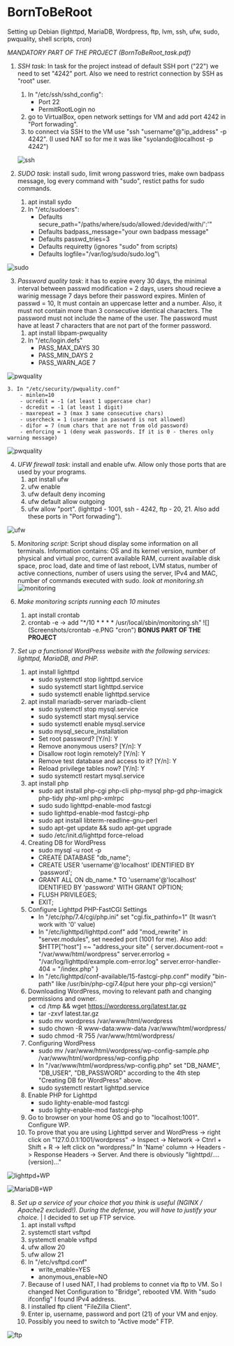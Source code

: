 # BornToBeRoot
Setting up Debian (lighttpd, MariaDB, Wordpress, ftp, lvm, ssh, ufw, sudo, pwquality, shell scripts, cron)

*MANDATORY PART OF THE PROJECT (BornToBeRoot_task.pdf)*

1. *SSH task*: 
	In task for the project instead of default SSH port ("22") we need to set "4242" port. Also we need to restrict connection by SSH as "root" user.
	1. In "/etc/ssh/sshd_config":
		- Port 22
		- PermitRootLogin no
	2. go to VirtualBox, open network settings for VM and add port 4242 in "Port forwading".
	3. to connect via SSH to the VM use "ssh "username"@"ip_address" -p 4242". (I used NAT so for me it was like "syolando@localhost -p 4242")
	
	![](Screenshots/etc-ssh-ssh_d%20config.PNG "ssh")

2.  *SUDO task*: install sudo, limit wrong password tries, make own badpass message, log every command with "sudo", restict paths for sudo commands. 
	1. apt install sydo
	2. In "/etc/sudoers":
		- Defaults	secure_path="/paths/where/sudo/allowed:/devided/with/':'"
		- Defaults	badpass_message="your own badpass message"
		- Defaults	passwd_tries=3
		- Defaults	requiretty (ignores "sudo" from scripts)
		- Defaults	logfile="/var/log/sudo/sudo.log"\

![](Screenshots/etc-sudoers.conf.PNG "sudo")

3.	*Password quality task*: it has to expire every 30 days, the minimal interval between passwd modification = 2 days, users shoud recieve a warinig message 7 days before their password expires. Minlen of passwd = 10, It must contain an uppercase letter and a number.  Also, it must not contain more than 3 consecutive identical characters. The password must not include the name of the user. The password must have at least 7 characters that are not part of the former password.
	1. apt install libpam-pwquality
	2. In "/etc/login.defs"
		- PASS_MAX_DAYS 30
		- PASS_MIN_DAYS 2
		- PASS_WARN_AGE 7

![](Screenshots/etc-logind_defs.PNG "pwquality")

	3. In "/etc/security/pwquality.conf"
		- minlen=10
		- ucredit = -1 (at least 1 uppercase char)
		- dcredit = -1 (at least 1 digit)
		- maxrepeat = 3 (max 3 same consecutive chars)
		- usercheck = 1 (username in password is not allowed)
		- difor = 7 (num chars that are not from old password)
		- enforcing = 1 (deny weak passwords. If it is 0 - theres only warning message)

![](Screenshots/etc-security-pwquality_conf.PNG "pwquality")

4. *UFW firewall task*: install and enable ufw. Allow only those ports that are used by your programs. 
	1. apt install ufw
	2. ufw enable
	3. ufw default deny incoming
	4. ufw default allow outgoing
	5. ufw allow "port". (lighttpd - 1001, ssh - 4242, ftp - 20, 21. Also add these ports in "Port forwading"). 

![](Screenshots/ufw.PNG "ufw")

5. *Monitoring script*: Script shoud display some information on all terminals. Information contains: OS and its  kernel version, number of physical and virtual proc, current available RAM, current available disk space, proc load, date and time of last reboot, LVM status, number of active connections, number of users using the server, IPv4 and MAC, number of commands executed with sudo.
	*look at monitoring.sh*
![](Screenshots/script_works.PNG "monitoring")

6. *Make monitoring scripts running each 10 minutes*
	1. apt install crontab
	2. crontab -e -> add "*/10 * * * *  /usr/local/sbin/monitoring.sh"
![](Screenshots/crontab -e.PNG "cron")
**BONUS PART OF THE PROJECT**
7. *Set up a functional WordPress website with the following services: lighttpd, MariaDB, and PHP.*
	1. apt install lighttpd
		- sudo systemctl stop lighttpd.service
		- sudo systemctl start lighttpd.service
		- sudo systemctl enable lighttpd.service
	2. apt install mariadb-server mariadb-client
		- sudo systemctl stop mysql.service
		- sudo systemctl start mysql.service
		- sudo systemctl enable mysql.service
		- sudo mysql_secure_installation
		- Set root password? [Y/n]: 		Y
		- Remove anonymous users? [Y/n]: 		Y
		- Disallow root login remotely? [Y/n]: 	Y
		- Remove test database and access to it? [Y/n]:  	Y
		- Reload privilege tables now? [Y/n]:  	Y
		- sudo systemctl restart mysql.service
	3. apt install php
		- sudo apt install php-cgi php-cli php-mysql php-gd php-imagick php-tidy php-xml php-xmlrpc
		- sudo sudo lighttpd-enable-mod fastcgi 
		- sudo lighttpd-enable-mod fastcgi-php
		- sudo apt install libterm-readline-gnu-perl
		- sudo apt-get update && sudo apt-get upgrade 
		- sudo /etc/init.d/lighttpd force-reload
	4. Creating DB for WordPress
		- sudo mysql -u root -p
		- CREATE DATABASE "db_name";
		- CREATE USER 'username'@'localhost' IDENTIFIED BY 'password';
		- GRANT ALL ON db_name.* TO 'username'@'localhost' IDENTIFIED BY 'password' WITH GRANT OPTION;
		- FLUSH PRIVILEGES;
		- EXIT;
	5. Configure Lighttpd PHP-FastCGI Settings
		- In "/etc/php/7.4/cgi/php.ini" set "cgi.fix_pathinfo=1" (It wasn't work with '0' value)
		- In "/etc/lighttpd/lighttpd.conf" add "mod_rewrite" in "server.modules", set needed port (1001 for me). Also add:
			$HTTP["host"] =~ "address_your site" {
    		server.document-root = "/var/www/html/wordpress"
    		server.errorlog      = "/var/log/lighttpd/example.com-error.log"
    		server.error-handler-404 = "/index.php"
			}
		- In "/etc/lighttpd/conf-available/15-fastcgi-php.conf" modify "bin-path" like /usr/bin/php-cgi7.4(put here your php-cgi version)"
	6. Downloading WordPress, moving to relevant path and changing permissions and owner.
		- cd /tmp && wget https://wordpress.org/latest.tar.gz
		- tar -zxvf latest.tar.gz
		- sudo mv wordpress /var/www/html/wordpress
		- sudo chown -R www-data:www-data /var/www/html/wordpress/
		- sudo chmod -R 755 /var/www/html/wordpress/
	7. Configuring WordPress
		- sudo mv /var/www/html/wordpress/wp-config-sample.php /var/www/html/wordpress/wp-config.php
		- In "/var/www/html/wordpress/wp-config.php" set "DB_NAME", "DB_USER", "DB_PASSWORD" according to the 4th step "Creating DB for WordPress" above.
		- sudo systemctl restart lighttpd.service
	8. Enable PHP for Lighttpd
		- sudo lighty-enable-mod fastcgi
		- sudo lighty-enable-mod fastcgi-php
	9. Go to browser on your home OS and go to "localhost:1001". Configure WP.
	10. To prove that you are using Lighttpd server and WordPress -> right click on "127.0.0.1:1001/wordpress" -> Inspect -> Network -> Ctnrl + Shift + R -> left click on "wordpress/" In 'Name' column -> Headers -> Response Headers -> Server. And there is obviously "lighttpd/....(version)..."

![](Screenshots/wordpress_prove.PNG "lighttpd+WP")

![](Screenshots/WP_Tables.PNG "MariaDB+WP")

8. *Set up a service of your choice that you think is useful (NGINX / Apache2 excluded!). During the defense, you will have to justify your choice*. | I decided to set up FTP service.
	1. apt install vsftpd
	2. systemctl start vsftpd 
	3. systemctl enable vsftpd
	4. ufw allow 20
	5. ufw allow 21
	6. In "/etc/vsftpd.conf"
		- write_enable=YES
		- anonymous_enable=NO
	7. Because of I used NAT, I had problems to connet via ftp to VM. So I changed Net Configuration to "Bridge", rebooted VM. With "sudo ifconfig" I found IPv4 address.
	8. I installed ftp сlient "FileZilla Client".
	9. Enter ip, username, password and port (21) of your VM and enjoy.
	10. Possibly you need to switch to "Active mode" FTP.

![](Screenshots/ftp_works.PNG "ftp")

